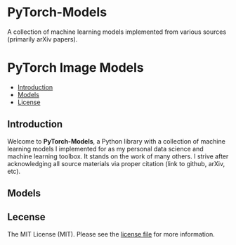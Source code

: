 # PyTorch-Models
A collection of machine learning models implemented from various sources (primarily arXiv papers).

# PyTorch Image Models
- [Introduction](#introduction)
- [Models](#models)
- [License](#license)

## Introduction

Welcome to **PyTorch-Models**, a Python library with a collection of machine learning models I implemented for as my personal data science and machine learning toolbox.
It stands on the work of many others. I strive after acknowledging all source materials via proper citation (link to github, arXiv, etc).

## Models

## Lecense

The MIT License (MIT). Please see the [license file](https://github.com/SergeySakharovskiy/PyTorch-Models/blob/main/LICENSE) for more information.
